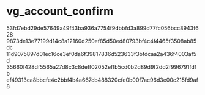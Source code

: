 vg_account_confirm
==================

53fd7ebd29de57649a49f43ba936a7754f9dbbfd3a899d77fc056bcc8943f628
9873de13e77199d14c8a12160d250ef85d50ed80793bf4c4f4465f3508ab85dc
11d9075897d01ec16ce3ef0da6f39817836d523633f3bfdcaa2a436f4003af5d
35660f428df5565a27d8c3c8deff02052effb5cd0b2d89d9f2dd2f996791fdfb
ef49313ca8bbcfe4c2bbf4b4a667cb488320cfe0b00f7ac96d3e00c215fd9af8
